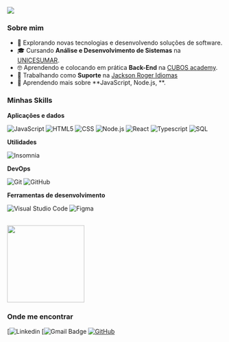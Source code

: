 ![](https://komarev.com/ghpvc/?username=iuricode&color=006bed)

<h3>Sobre mim</h3>

- 🤔 Explorando novas tecnologias e desenvolvendo soluções de software.
- 🎓 Cursando **Análise e Desenvolvimento de Sistemas** na <a href="https://inscricoes.unicesumar.edu.br/curso/analise-e-desenvolvimento-de-sistemas/?utm_content=&utm_term=unicesumar&utm_campaign=U-EAD-GG-ONG-CAP-GRA-CONV-PADR-BRAN-SS-PESQ-CPC&utm_source=adwords&utm_medium=cpc&hsa_acc=7334726990&hsa_cam=10024765118&hsa_grp=103896843271&hsa_ad=443406612207&hsa_src=g&hsa_tgt=kwd-330095647106&hsa_kw=unicesumar&hsa_mt=p&hsa_net=adwords&hsa_ver=3&gclid=CjwKCAjwvfmoBhAwEiwAG2tqzEhCQn5kgP84D5bCKHT6slonU0c6oKP7SZ_V8j-BHZkLKi3gUu4oIhoCfdwQAvD_BwE">UNICESUMAR</a>.
- 🤓 Aprendendo e colocando em prática **Back-End** na <a href="https://cubos.academy/?utm_term=cubos%20academy&utm_campaign=Conversion+-+Search+-+Branding+-+Cubos+Academy&utm_source=google&utm_medium=cpc&hsa_acc=6320525513&hsa_cam=18154121427&hsa_grp=148407490285&hsa_ad=661163714361&hsa_src=g&hsa_tgt=kwd-1268638036456&hsa_kw=cubos%20academy&hsa_mt=b&hsa_net=adwords&hsa_ver=3&gclid=CjwKCAjwvfmoBhAwEiwAG2tqzAnrNS7flD5lveDsnUW9GGmTxuECGwJv_gDzSy-ye0fWtHMtCeFqUhoCaYAQAvD_BwE">CUBOS academy</a>.
- 💼 Trabalhando como **Suporte** na <a href="https://jacksonroger.com/matriculas/">Jackson Roger Idiomas</a>
- 🌱 Aprendendo mais sobre **JavaScript, Node.js, **.

<h3>Minhas Skills</h3>

**Aplicações e dados**

![JavaScript](https://img.shields.io/badge/JavaScript-F7DF1E?style=for-the-badge&logo=javascript&logoColor=black)
![HTML5](https://img.shields.io/badge/HTML5-E34F26?style=for-the-badge&logo=html5&logoColor=white)
![CSS](https://img.shields.io/badge/CSS-239120?style=for-the-badge&logo=css3&logoColor=white)
![Node.js](https://img.shields.io/badge/Node.js-43853D?style=for-the-badge&logo=node.js&logoColor=white)
![React](https://img.shields.io/badge/React-20232A?style=for-the-badge&logo=react&logoColor=61DAFB)
![Typescript](https://img.shields.io/badge/TypeScript-007ACC?style=for-the-badge&logo=typescript&logoColor=white)
![SQL](https://img.shields.io/badge/Microsoft_SQL_Server-CC2927?style=for-the-badge&logo=microsoft-sql-server&logoColor=white)

**Utilidades**

![Insomnia](https://img.shields.io/badge/-Insomnia-333333?style=flat&logo=insomnia)

**DevOps**

![Git](https://img.shields.io/badge/-Git-333333?style=flat&logo=git)
![GitHub](https://img.shields.io/badge/-GitHub-333333?style=flat&logo=github)

**Ferramentas de desenvolvimento**

![Visual Studio Code](https://img.shields.io/badge/-Visual%20Studio%20Code-333333?style=flat&logo=visual-studio-code&logoColor=007ACC)
![Figma](https://img.shields.io/badge/-Figma-333333?style=flat&logo=figma&logoColor=007ACC)

<br/>

<a href="https://github.com/iuricode">
  <img height="180em" src="https://github-readme-stats.vercel.app/api?username=iuricode&theme=dracula&show_icons=true" />
</a>

<h3>Onde me encontrar</h3>

[![Linkedin](https://img.shields.io/badge/-username-blue?style=flat-square&logo=Linkedin&logoColor=white&link=https://www.linkedin.com/in/f%C3%A1bio-dobeck-886532156/)
[![Gmail Badge](https://img.shields.io/badge/-seuemail@email.com-006bed?style=flat-square&logo=Gmail&logoColor=white&link=mailto:fabiodobeck@gmail.com)
[![GitHub](https://img.shields.io/github/followers/iuricode?label=follow&style=social)](https://github.com/fabiodobeck)
